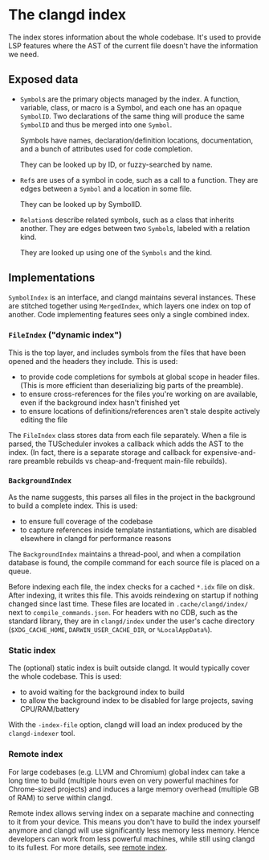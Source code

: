 # The clangd index

The index stores information about the whole codebase. It's used to provide LSP
features where the AST of the current file doesn't have the information we need.

## Exposed data

- `Symbol`s are the primary objects managed by the index. A function, variable,
  class, or macro is a Symbol, and each one has an opaque `SymbolID`.
  Two declarations of the same thing will produce the same `SymbolID` and thus
  be merged into one `Symbol`.

  Symbols have names, declaration/definition locations, documentation, and a
  bunch of attributes used for code completion.

  They can be looked up by ID, or fuzzy-searched by name.

- `Ref`s are uses of a symbol in code, such as a call to a function.
  They are edges between a `Symbol` and a location in some file.

  They can be looked up by SymbolID.

- `Relation`s describe related symbols, such as a class that inherits another.
  They are edges between two `Symbol`s, labeled with a relation kind.

  They are looked up using one of the `Symbols` and the kind.

## Implementations

`SymbolIndex` is an interface, and clangd maintains several instances.
These are stitched together using `MergedIndex`, which layers one index on top
of another. Code implementing features sees only a single combined index.

### `FileIndex` ("dynamic index")

This is the top layer, and includes symbols from the files that have been opened
and the headers they include. This is used:

- to provide code completions for symbols at global scope in header files.
  (This is more efficient than deserializing big parts of the preamble).
- to ensure cross-references for the files you're working on are available, even
  if the background index hasn't finished yet
- to ensure locations of definitions/references aren't stale despite actively
  editing the file

The `FileIndex` class stores data from each file separately. When a file is
parsed, the TUScheduler invokes a callback which adds the AST to the index.
(In fact, there is a separate storage and callback for expensive-and-rare
preamble rebuilds vs cheap-and-frequent main-file rebuilds).

### `BackgroundIndex`

As the name suggests, this parses all files in the project in the background
to build a complete index. This is used:

- to ensure full coverage of the codebase
- to capture references inside template instantiations, which are disabled
  elsewhere in clangd for performance reasons

The `BackgroundIndex` maintains a thread-pool, and when a compilation database
is found, the compile command for each source file is placed on a queue.

Before indexing each file, the index checks for a cached `*.idx` file on disk.
After indexing, it writes this file. This avoids reindexing on startup if
nothing changed since last time.
These files are located in `.cache/clangd/index/` next to `compile_commands.json`.
For headers with no CDB, such as the standard library, they are in `clangd/index`
under the user's cache directory (`$XDG_CACHE_HOME`, `DARWIN_USER_CACHE_DIR`, or
`%LocalAppData%`).

### Static index

The (optional) static index is built outside clangd. It would typically cover
the whole codebase. This is used:

- to avoid waiting for the background index to build
- to allow the background index to be disabled for large projects, saving
  CPU/RAM/battery

With the `-index-file` option, clangd will load an index produced by the
`clangd-indexer` tool.

### Remote index

For large codebases (e.g. LLVM and Chromium) global index can take a long
time to build (multiple hours even on very powerful machines for Chrome-sized
projects) and induces a large memory overhead (multiple GB of RAM) to serve
within clangd.

Remote index allows serving index on a separate machine and connecting to it
from your device. This means you don't have to build the index yourself
anymore and clangd will use significantly less memory less memory. Hence
developers can work from less powerful machines, while still using clangd to
its fullest. For more details, see [remote index](/remote-index.md).

